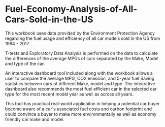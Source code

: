 # Fuel-Economy-Analysis-of-All-Cars-Sold-in-the-US

This workbook uses data provided by the Environment Protection Agency regarding the fuel usage and
efficiency of all car models sold in the US from 1984 - 2017.

T-tests and Exploratory Data Analysis is performed on the data to calculate the differences of the 
average MPGs of cars separated by the Make, Model and type of the car.

An interactive dashboard tool included along with the workbook allows a user to compare the average
MPG, CO2 emission, and 5-year fuel Saving statistics between cars of different Make, model and type.
The intearctive dashboard also recommends the most fuel efficient car in the selected car type for
the most recent model year as well as across all years.

This tool has practical real-world applicaiton in helping a potential car buyer become aware of a car's
associated fuel costs and carbon footprint and could convince a buyer to make more environmentally
as well as economy friendly car make and model.
